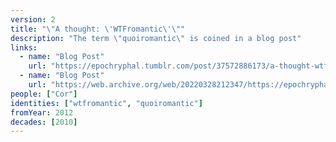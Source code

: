 ```yaml
---
version: 2
title: "\"A thought: \'WTFromantic\'\""
description: "The term \"quoiromantic\" is coined in a blog post"
links:
  - name: "Blog Post"
    url: "https://epochryphal.tumblr.com/post/37572886173/a-thought-wtfromantic-is-a-very-important"
  - name: "Blog Post"
    url: "https://web.archive.org/web/20220328212347/https://epochryphal.tumblr.com/post/37572886173/a-thought-wtfromantic-is-a-very-important"
people: ["Cor"]
identities: ["wtfromantic", "quoiromantic"]
fromYear: 2012
decades: [2010]
---
```

